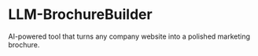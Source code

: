 # LLM-BrochureBuilder
AI-powered tool that turns any company website into a polished marketing brochure.
